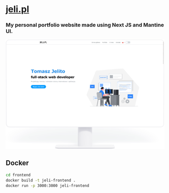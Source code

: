 # [jeli.pl](https://www.jeli.pl)

### My personal portfolio website made using Next JS and Mantine UI.

![Prewiev](https://github.com/jeli-t/jeli.pl/blob/master/preview.png)


## Docker
```bash
cd frontend
docker build -t jeli-frontend . 
docker run -p 3000:3000 jeli-frontend
```
